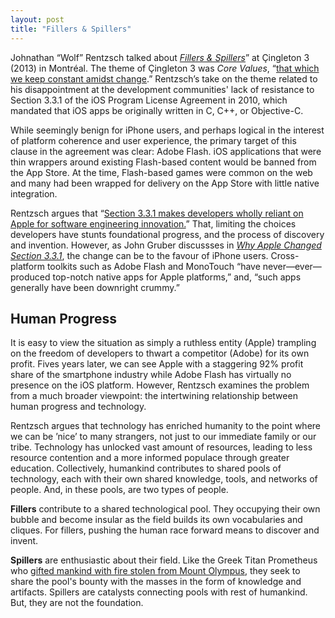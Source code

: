 ```yaml
---
layout: post
title: "Fillers & Spillers"
---
```


Johnathan “Wolf” Rentzsch talked about [*Fillers & Spillers*](https://vimeo.com/80646309)” at Çingleton 3 (2013) in Montréal. The theme of Çingleton 3 was *Core Values*, “[that which we keep constant amidst change](https://web.archive.org/web/20130817113219/http://cingleton.com/).” Rentzsch’s take on the theme related to his disappointment at the development communities' lack of resistance to Section 3.3.1 of the iOS Program License Agreement in 2010, which mandated that iOS apps be originally written in C, C++, or Objective-C. 

While seemingly benign for iPhone users, and perhaps logical in the interest of platform coherence and user experience, the primary target of this clause in the agreement was clear: Adobe Flash. iOS applications that were thin wrappers around existing Flash-based content would be banned from the App Store. At the time, Flash-based games were common on the web and many had  been wrapped for delivery on the App Store with little native integration.

Rentzsch argues that “[Section 3.3.1 makes developers wholly reliant on Apple for software engineering innovation.](http://rentzsch.tumblr.com/post/592949476/c4-release)” That, limiting the choices developers have stunts foundational progress, and the process of discovery and invention. However, as John Gruber discussses in [*Why Apple Changed Section 3.3.1*](http://daringfireball.net/2010/04/why_apple_changed_section_331), the change can be to the favour of iPhone users. Cross-platform toolkits such as Adobe Flash and MonoTouch “have never—ever—produced top-notch native apps for Apple platforms,” and, “such apps generally have been downright crummy.”

## Human Progress

It is easy to view the situation as simply a ruthless entity (Apple) trampling on the freedom of developers to thwart a competitor (Adobe) for its own profit. Fives years later, we can see Apple with a staggering 92% profit share of the smartphone industry while Adobe Flash has virtually no presence on the iOS platform. However, Rentzsch examines the problem from a much broader viewpoint: the intertwining relationship between human progress and technology.

Rentzsch argues that technology has enriched humanity to the point where we can be ’nice’ to many strangers, not just to our immediate family or our tribe. Technology has unlocked vast amount of resources, leading to less resource contention and a more informed populace through greater education. 
Collectively, humankind contributes to shared pools of technology, each with their own shared knowledge, tools, and networks of people. And, in these pools, are two types of people.

**Fillers** contribute to a shared technological pool. They occupying their own bubble and become insular as the field builds its own vocabularies and cliques. For fillers, pushing the human race forward means to discover and invent.

**Spillers** are enthusiastic about their field. Like the Greek Titan Prometheus who [gifted mankind with fire stolen from Mount Olympus](https://en.wikipedia.org/wiki/Prometheus), they seek to share the pool's bounty with the masses in the form of knowledge and artifacts. Spillers are catalysts connecting pools with rest of humankind. But, they are not the foundation.



